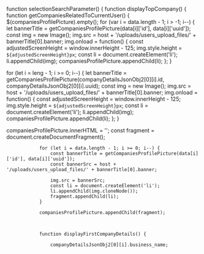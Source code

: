 function selectionSearchParameter() {
function displayTopCompany() {
function getCompaniesRelatedToCurrentUser() {
$(companiesProfilePicture).empty();
for (var i = data.length - 1; i > -1; i--) {
                    let bannerTitle = getCompaniesProfilePicture(data[i]['id'], data[i]['uuid']);
                    const img = new Image();
                    img.src = host + '/uploads/users_upload_files/' + bannerTitle[0].banner;
                    img.onload = function() {
                        const adjustedScreenHeight = window.innerHeight - 125;
                        img.style.height = `${adjustedScreenHeight}px`;
                        const li = document.createElement('li');
                        li.appendChild(img);
                        companiesProfilePicture.appendChild(li);
                    };
                }






for (let i = leng - 1; i >= 0; i--) {
	let bannerTitle = getCompaniesProfilePicture(companyDetailsJsonObj2[0][i].id, companyDetailsJsonObj2[0][i].uuid);
	const img = new Image();
	img.src = host + '/uploads/users_upload_files/' + bannerTitle[0].banner;
	img.onload = function() {
		const adjustedScreenHeight = window.innerHeight - 125;
		img.style.height = `${adjustedScreenHeight}px`;
		const li = document.createElement('li');
		li.appendChild(img);
		companiesProfilePicture.appendChild(li);
	};
}


companiesProfilePicture.innerHTML = '';
                const fragment = document.createDocumentFragment();

                for (let i = data.length - 1; i >= 0; i--) {
                    const bannerTitle = getCompaniesProfilePicture(data[i]['id'], data[i]['uuid']);
                    const bannerSrc = host + '/uploads/users_upload_files/' + bannerTitle[0].banner;
                  
                    img.src = bannerSrc;
                    const li = document.createElement('li');
                    li.appendChild(img.cloneNode());
                    fragment.appendChild(li);
                }
                  
                companiesProfilePicture.appendChild(fragment);



				function displayFirstCompanyDetails() {

					companyDetailsJsonObj2[0][i].business_name;